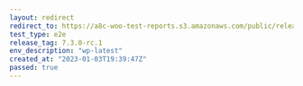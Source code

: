 ```yaml
---
layout: redirect
redirect_to: https://a8c-woo-test-reports.s3.amazonaws.com/public/release/7.3.0-rc.1/wp-latest/e2e/index.html
test_type: e2e
release_tag: 7.3.0-rc.1
env_description: "wp-latest"
created_at: "2023-01-03T19:39:47Z"
passed: true
---
```


